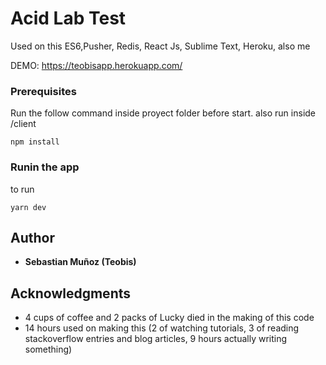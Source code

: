 # Acid Lab Test

Used on this
ES6,Pusher, Redis, React Js, Sublime Text, Heroku, also me

DEMO:
https://teobisapp.herokuapp.com/

### Prerequisites

Run the follow command inside proyect folder before start. also run inside /client

```
npm install
```

### Runin the app

to run

```
yarn dev
```

## Author

* **Sebastian Muñoz (Teobis)**


## Acknowledgments

* 4 cups of coffee and 2 packs of Lucky died in the making of this code
* 14 hours used on making this (2 of watching tutorials, 3 of reading stackoverflow entries and blog articles, 9 hours actually writing something)
